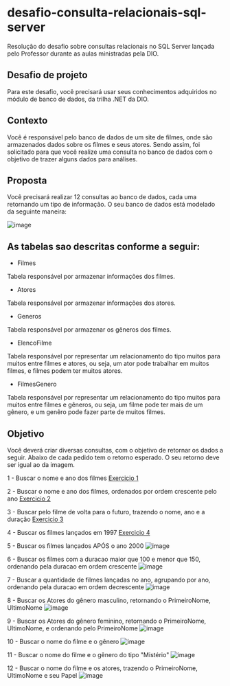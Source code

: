 # desafio-consulta-relacionais-sql-server
Resolução do desafio sobre consultas relacionais no SQL Server lançada pelo Professor durante as aulas ministradas pela DIO.

## Desafio de projeto
Para este desafio, você precisará usar seus conhecimentos adquiridos no módulo de banco de dados, da trilha .NET da DIO.

## Contexto
Você é responsável pelo banco de dados de um site de filmes, onde são armazenados dados sobre os filmes e seus atores. Sendo assim, foi solicitado para que você realize uma consulta no banco de dados com o objetivo de trazer alguns dados para análises.

## Proposta
Você precisará realizar 12 consultas ao banco de dados, cada uma retornando um tipo de informação. O seu banco de dados está modelado da seguinte maneira:

![image](https://github.com/Lucasgyn94/desafio-consulta-relacionais-sql-server/assets/91031320/065d11c0-cfbf-4fef-b5de-ec98a7545b75)


## As tabelas sao descritas conforme a seguir:

* Filmes

Tabela responsável por armazenar informações dos filmes.

* Atores

Tabela responsável por armazenar informações dos atores.

* Generos

Tabela responsável por armazenar os gêneros dos filmes.

* ElencoFilme

Tabela responsável por representar um relacionamento do tipo muitos para muitos entre filmes e atores, ou seja, um ator pode trabalhar em muitos filmes, e filmes podem ter muitos atores.

* FilmesGenero

Tabela responsável por representar um relacionamento do tipo muitos para muitos entre filmes e gêneros, ou seja, um filme pode ter mais de um gênero, e um genêro pode fazer parte de muitos filmes.

## Objetivo
Você deverá criar diversas consultas, com o objetivo de retornar os dados a seguir. Abaixo de cada pedido tem o retorno esperado. O seu retorno deve ser igual ao da imagem.

1 - Buscar o nome e ano dos filmes
[Exercicio 1](https://github.com/digitalinnovationone/trilha-net-banco-de-dados-desafio/blob/main/Imagens/1.png)

2 - Buscar o nome e ano dos filmes, ordenados por ordem crescente pelo ano
[Exercicio 2](https://github.com/digitalinnovationone/trilha-net-banco-de-dados-desafio/blob/main/Imagens/2.png)

3 - Buscar pelo filme de volta para o futuro, trazendo o nome, ano e a duração
[Exercicio 3](https://github.com/digitalinnovationone/trilha-net-banco-de-dados-desafio/blob/main/Imagens/3.png)

4 - Buscar os filmes lançados em 1997
[Exercicio 4](https://github.com/digitalinnovationone/trilha-net-banco-de-dados-desafio/blob/main/Imagens/4.png)

5 - Buscar os filmes lançados APÓS o ano 2000
![image](https://github.com/Lucasgyn94/desafio-consulta-relacionais-sql-server/assets/91031320/9cbf840a-587d-4b7a-9cc4-7ae60040d668)

6 - Buscar os filmes com a duracao maior que 100 e menor que 150, ordenando pela duracao em ordem crescente
![image](https://github.com/Lucasgyn94/desafio-consulta-relacionais-sql-server/assets/91031320/4a722aea-4f39-4790-84a9-ea4768f0a5af)

7 - Buscar a quantidade de filmes lançadas no ano, agrupando por ano, ordenando pela duracao em ordem decrescente
![image](https://github.com/Lucasgyn94/desafio-consulta-relacionais-sql-server/assets/91031320/c200c3c9-10d7-41a5-a385-a10d5b2e5219)


8 - Buscar os Atores do gênero masculino, retornando o PrimeiroNome, UltimoNome
![image](https://github.com/Lucasgyn94/desafio-consulta-relacionais-sql-server/assets/91031320/2e907bac-0f4e-4c32-bc7b-24ae680bea82)


9 - Buscar os Atores do gênero feminino, retornando o PrimeiroNome, UltimoNome, e ordenando pelo PrimeiroNome
![image](https://github.com/Lucasgyn94/desafio-consulta-relacionais-sql-server/assets/91031320/a4727c6c-e20d-40a0-bc31-9dcece04d39b)


10 - Buscar o nome do filme e o gênero
![image](https://github.com/Lucasgyn94/desafio-consulta-relacionais-sql-server/assets/91031320/1096e572-79a7-4950-ad19-f8f205f251eb)


11 - Buscar o nome do filme e o gênero do tipo "Mistério"
![image](https://github.com/Lucasgyn94/desafio-consulta-relacionais-sql-server/assets/91031320/a1ce64c4-a6c3-4402-9fc0-cbc9d147b37a)


12 - Buscar o nome do filme e os atores, trazendo o PrimeiroNome, UltimoNome e seu Papel
![image](https://github.com/Lucasgyn94/desafio-consulta-relacionais-sql-server/assets/91031320/2ce7b8e0-b586-4afd-9036-9b5d4db76440)
